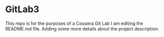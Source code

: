 # GitLab3
This repo is for the purposes of a Cousera Git Lab
I am editing the README.md file. Adding some more details about the project description.
